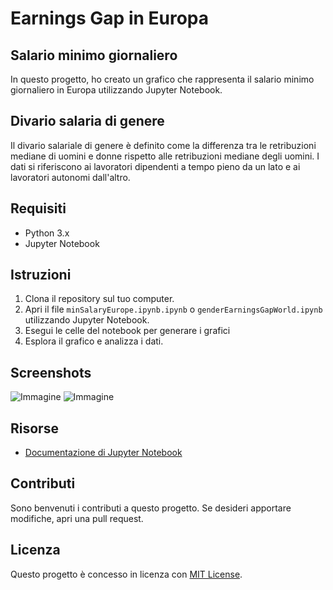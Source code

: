 # Earnings Gap in Europa

## Salario minimo giornaliero

In questo progetto, ho creato un grafico che rappresenta il salario minimo giornaliero in Europa utilizzando Jupyter Notebook.

## Divario salaria di genere

Il divario salariale di genere è definito come la differenza tra le retribuzioni mediane di uomini e donne rispetto alle retribuzioni mediane degli uomini. I dati si riferiscono ai lavoratori dipendenti a tempo pieno da un lato e ai lavoratori autonomi dall'altro.

## Requisiti

- Python 3.x
- Jupyter Notebook

## Istruzioni

1. Clona il repository sul tuo computer.
2. Apri il file `minSalaryEurope.ipynb.ipynb` o `genderEarningsGapWorld.ipynb` utilizzando Jupyter Notebook.
3. Esegui le celle del notebook per generare i grafici
4. Esplora il grafico e analizza i dati.

## Screenshots
![Immagine](https://i.imgur.com/i588HNN.png)
![Immagine](https://i.imgur.com/mEYY1Al.png)

## Risorse

- [Documentazione di Jupyter Notebook](https://jupyter.org/documentation)

## Contributi

Sono benvenuti i contributi a questo progetto. Se desideri apportare modifiche, apri una pull request.

## Licenza

Questo progetto è concesso in licenza con [MIT License](LICENSE).
